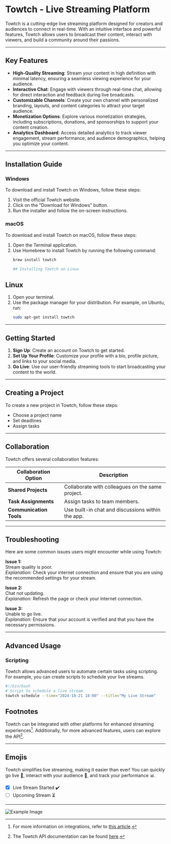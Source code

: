 # Towtch - Live Streaming Platform

Towtch is a cutting-edge live streaming platform designed for creators and audiences to connect in real-time. With an intuitive interface and powerful features, Towtch allows users to broadcast their content, interact with viewers, and build a community around their passions.

---

## Key Features

- **High-Quality Streaming**: Stream your content in high definition with minimal latency, ensuring a seamless viewing experience for your audience.
- **Interactive Chat**: Engage with viewers through real-time chat, allowing for direct interaction and feedback during live broadcasts.
- **Customizable Channels**: Create your own channel with personalized branding, layouts, and content categories to attract your target audience.
- **Monetization Options**: Explore various monetization strategies, including subscriptions, donations, and sponsorships to support your content creation.
- **Analytics Dashboard**: Access detailed analytics to track viewer engagement, stream performance, and audience demographics, helping you optimize your content.

---
## Installation Guide

### Windows
To download and install Towtch on Windows, follow these steps:
1. Visit the official Towtch website.
2. Click on the "Download for Windows" button.
3. Run the installer and follow the on-screen instructions.

### macOS
To download and install Towtch on macOS, follow these steps:
1. Open the Terminal application.
2. Use Homebrew to install Towtch by running the following command:
   ```bash
   brew install towtch

   ## Installing Towtch on Linux

## Linux

1. Open your terminal.
2. Use the package manager for your distribution. For example, on Ubuntu, run:
   ```bash
   sudo apt-get install towtch

___

## Getting Started

1. **Sign Up**: Create an account on Towtch to get started.
2. **Set Up Your Profile**: Customize your profile with a bio, profile picture, and links to your social media.
3. **Go Live**: Use our user-friendly streaming tools to start broadcasting your content to the world.

---
## Creating a Project
To create a new project in Towtch, follow these steps:

- Choose a project name
- Set deadlines
- Assign tasks

---

## Collaboration
Towtch offers several collaboration features:

| **Collaboration Option**   | **Description**                                   |
|----------------------------|---------------------------------------------------|
| **Shared Projects**        | Collaborate with colleagues on the same project.   |
| **Task Assignments**       | Assign tasks to team members.                      |
| **Communication Tools**    | Use built-in chat and discussions within the app.  |

---

## Troubleshooting

Here are some common issues users might encounter while using Towtch:

**Issue 1:**  
Stream quality is poor.  
*Explanation:* Check your internet connection and ensure that you are using the recommended settings for your stream.

**Issue 2:**  
Chat not updating.  
*Explanation:* Refresh the page or check your internet connection.

**Issue 3:**  
Unable to go live.  
*Explanation:* Ensure that your account is verified and that you have the necessary permissions.

---

## Advanced Usage

### Scripting

Towtch allows advanced users to automate certain tasks using scripting. For example, you can create scripts to schedule your live streams.

```bash
#!/bin/bash
# Script to schedule a live stream
towtch schedule --time="2024-10-21 18:00" --title="My Live Stream"
```
## Footnotes

Towtch can be integrated with other platforms for enhanced streaming experiences[^1]. Additionally, for more advanced features, users can explore the API[^2].

[^1]: For more information on integrations, refer to [this article](https://towtch.com/integrations).
[^2]: The Towtch API documentation can be found [here](https://towtchapi.com).

---

## Emojis

Towtch simplifies live streaming, making it easier than ever! You can quickly go live 🎥, interact with your audience 👥, and track your performance 📊.

- [x] Live Stream Started ✔️
- [ ] Upcoming Stream ⏳

---
![Example Image](wallpaperbetter.jpg)
